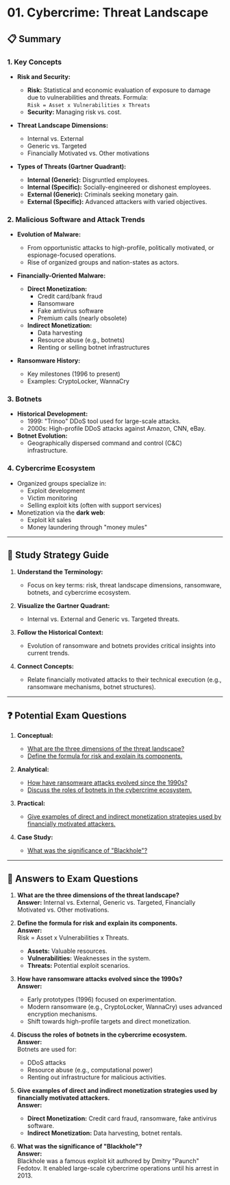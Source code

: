 
# 01. Cybercrime: Threat Landscape

## 📋 Summary

### 1. **Key Concepts**
- **Risk and Security:**
  - **Risk:** Statistical and economic evaluation of exposure to damage due to vulnerabilities and threats. Formula:  
    `Risk = Asset x Vulnerabilities x Threats`
  - **Security:** Managing risk vs. cost.

- **Threat Landscape Dimensions:**
  - Internal vs. External
  - Generic vs. Targeted
  - Financially Motivated vs. Other motivations

- **Types of Threats (Gartner Quadrant):**
  - **Internal (Generic):** Disgruntled employees.
  - **Internal (Specific):** Socially-engineered or dishonest employees.
  - **External (Generic):** Criminals seeking monetary gain.
  - **External (Specific):** Advanced attackers with varied objectives.

### 2. **Malicious Software and Attack Trends**
- **Evolution of Malware:**
  - From opportunistic attacks to high-profile, politically motivated, or espionage-focused operations.
  - Rise of organized groups and nation-states as actors.

- **Financially-Oriented Malware:**
  - **Direct Monetization:**
    - Credit card/bank fraud
    - Ransomware
    - Fake antivirus software
    - Premium calls (nearly obsolete)
  - **Indirect Monetization:**
    - Data harvesting
    - Resource abuse (e.g., botnets)
    - Renting or selling botnet infrastructures

- **Ransomware History:**
  - Key milestones (1996 to present)
  - Examples: CryptoLocker, WannaCry

### 3. **Botnets**
- **Historical Development:**
  - 1999: "Trinoo" DDoS tool used for large-scale attacks.
  - 2000s: High-profile DDoS attacks against Amazon, CNN, eBay.
- **Botnet Evolution:**
  - Geographically dispersed command and control (C&C) infrastructure.

### 4. **Cybercrime Ecosystem**
- Organized groups specialize in:
  - Exploit development
  - Victim monitoring
  - Selling exploit kits (often with support services)
- Monetization via the **dark web**:
  - Exploit kit sales
  - Money laundering through "money mules"

---

## 📖 Study Strategy Guide

1. **Understand the Terminology:**
   - Focus on key terms: risk, threat landscape dimensions, ransomware, botnets, and cybercrime ecosystem.

2. **Visualize the Gartner Quadrant:**
   - Internal vs. External and Generic vs. Targeted threats.

3. **Follow the Historical Context:**
   - Evolution of ransomware and botnets provides critical insights into current trends.

4. **Connect Concepts:**
   - Relate financially motivated attacks to their technical execution (e.g., ransomware mechanisms, botnet structures).

---

## ❓ Potential Exam Questions

1. **Conceptual:**
   - [What are the three dimensions of the threat landscape?](#q1)  
   - [Define the formula for risk and explain its components.](#q2)

2. **Analytical:**
   - [How have ransomware attacks evolved since the 1990s?](#q3)  
   - [Discuss the roles of botnets in the cybercrime ecosystem.](#q4)

3. **Practical:**
   - [Give examples of direct and indirect monetization strategies used by financially motivated attackers.](#q5)

4. **Case Study:**
   - [What was the significance of "Blackhole"?](#q6)

---

## 📝 Answers to Exam Questions

1. **What are the three dimensions of the threat landscape?** <a name="q1"></a>  
   **Answer:** Internal vs. External, Generic vs. Targeted, Financially Motivated vs. Other motivations.

2. **Define the formula for risk and explain its components.** <a name="q2"></a>  
   **Answer:**  
   Risk = Asset x Vulnerabilities x Threats.  
   - **Assets:** Valuable resources.  
   - **Vulnerabilities:** Weaknesses in the system.  
   - **Threats:** Potential exploit scenarios.

3. **How have ransomware attacks evolved since the 1990s?** <a name="q3"></a>  
   **Answer:**  
   - Early prototypes (1996) focused on experimentation.  
   - Modern ransomware (e.g., CryptoLocker, WannaCry) uses advanced encryption mechanisms.  
   - Shift towards high-profile targets and direct monetization.

4. **Discuss the roles of botnets in the cybercrime ecosystem.** <a name="q4"></a>  
   **Answer:**  
   Botnets are used for:  
   - DDoS attacks  
   - Resource abuse (e.g., computational power)  
   - Renting out infrastructure for malicious activities.

5. **Give examples of direct and indirect monetization strategies used by financially motivated attackers.** <a name="q5"></a>  
   **Answer:**  
   - **Direct Monetization:** Credit card fraud, ransomware, fake antivirus software.  
   - **Indirect Monetization:** Data harvesting, botnet rentals.

6. **What was the significance of "Blackhole"?** <a name="q6"></a>  
   **Answer:**  
   Blackhole was a famous exploit kit authored by Dmitry "Paunch" Fedotov. It enabled large-scale cybercrime operations until his arrest in 2013.
